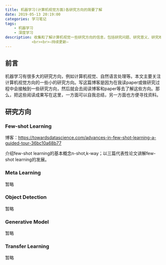 ```yaml
---
title: 机器学习(计算机视觉方面)各研究方向的简要了解
date: 2019-05-13 20:19:00
categories: 学习笔记
tags:
	- 机器学习
	- 深度学习
description: 收集和了解计算机视觉一些研究方向的信息，包括研究问题、研究意义、研究难点、相关工作等。
			<br><br>—持续更新—
---
```




## 前言

机器学习有很多大的研究方向，例如计算机视觉、自然语言处理等。本文主要关注计算机视觉方向的一些小的研究方向。写这篇博客是因为在我读paper或做研究过程中会接触到一些研究方向，然后就会去阅读博客和paper等去了解这些方向。那么，把这些阅读成果写在这里，一方面可以自我总结，另一方面也方便寻找资料。



## 研究方向



### Few-shot Learning

博客：<https://towardsdatascience.com/advances-in-few-shot-learning-a-guided-tour-36bc10a68b77>



介绍few-shot learning的基本概念n-shot,k-way；以三篇代表性论文讲解few-shot learning的发展。





### Meta Learning

暂略



### Object Detection

暂略



### Generative Model

暂略



### Transfer Learning

暂略


